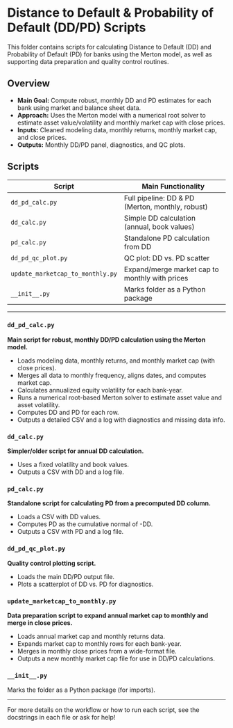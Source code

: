 # Distance to Default & Probability of Default (DD/PD) Scripts

This folder contains scripts for calculating Distance to Default (DD) and Probability of Default (PD) for banks using the Merton model, as well as supporting data preparation and quality control routines.

## Overview
- **Main Goal:** Compute robust, monthly DD and PD estimates for each bank using market and balance sheet data.
 - **Approach:** Uses the Merton model with a numerical root solver to estimate asset value/volatility and monthly market cap with close prices.
- **Inputs:** Cleaned modeling data, monthly returns, monthly market cap, and close prices.
- **Outputs:** Monthly DD/PD panel, diagnostics, and QC plots.

## Scripts

| Script                          | Main Functionality                                 |
|----------------------------------|----------------------------------------------------|
| `dd_pd_calc.py`                  | Full pipeline: DD & PD (Merton, monthly, robust)   |
| `dd_calc.py`                     | Simple DD calculation (annual, book values)        |
| `pd_calc.py`                     | Standalone PD calculation from DD                  |
| `dd_pd_qc_plot.py`               | QC plot: DD vs. PD scatter                        |
| `update_marketcap_to_monthly.py` | Expand/merge market cap to monthly with prices     |
| `__init__.py`                    | Marks folder as a Python package                   |

---

### `dd_pd_calc.py`
**Main script for robust, monthly DD/PD calculation using the Merton model.**
- Loads modeling data, monthly returns, and monthly market cap (with close prices).
- Merges all data to monthly frequency, aligns dates, and computes market cap.
- Calculates annualized equity volatility for each bank-year.
 - Runs a numerical root-based Merton solver to estimate asset value and asset volatility.
- Computes DD and PD for each row.
- Outputs a detailed CSV and a log with diagnostics and missing data info.

### `dd_calc.py`
**Simpler/older script for annual DD calculation.**
- Uses a fixed volatility and book values.
- Outputs a CSV with DD and a log file.

### `pd_calc.py`
**Standalone script for calculating PD from a precomputed DD column.**
- Loads a CSV with DD values.
- Computes PD as the cumulative normal of -DD.
- Outputs a CSV with PD and a log file.

### `dd_pd_qc_plot.py`
**Quality control plotting script.**
- Loads the main DD/PD output file.
- Plots a scatterplot of DD vs. PD for diagnostics.

### `update_marketcap_to_monthly.py`
**Data preparation script to expand annual market cap to monthly and merge in close prices.**
- Loads annual market cap and monthly returns data.
- Expands market cap to monthly rows for each bank-year.
- Merges in monthly close prices from a wide-format file.
- Outputs a new monthly market cap file for use in DD/PD calculations.

### `__init__.py`
Marks the folder as a Python package (for imports).

---

For more details on the workflow or how to run each script, see the docstrings in each file or ask for help! 
